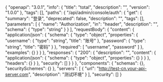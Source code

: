 {
  "openapi": "3.0.1",
  "info": {
    "title": "total",
    "description": "",
    "version": "1.0.0"
  },
  "tags": [],
  "paths": {
    "/api/admin/console/auth": {
      "get": {
        "summary": "登录",
        "deprecated": false,
        "description": "",
        "tags": [],
        "parameters": [
          {
            "name": "Authorization",
            "in": "header",
            "description": "",
            "schema": {
              "type": "string"
            }
          }
        ],
        "requestBody": {
          "content": {
            "application/json": {
              "schema": {
                "type": "object",
                "properties": {
                  "username": {
                    "type": "string",
                    "title": "账号"
                  },
                  "password": {
                    "type": "string",
                    "title": "密码"
                  }
                },
                "required": [
                  "username",
                  "password"
                ]
              },
              "examples": {}
            }
          }
        },
        "responses": {
          "200": {
            "description": "",
            "content": {
              "application/json": {
                "schema": {
                  "type": "object",
                  "properties": {}
                }
              }
            },
            "headers": {}
          }
        },
        "security": []
      }
    }
  },
  "components": {
    "schemas": {},
    "securitySchemes": {}
  },
  "servers": [
    {
      "url": "http://test-cn.your-api-server.com",
      "description": "测试环境"
    }
  ],
  "security": []
}